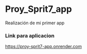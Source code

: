 # Proy_Sprit7_app
Realización de mi primer app
### Link para aplicacion

https://proy-sprit7-app.onrender.com
